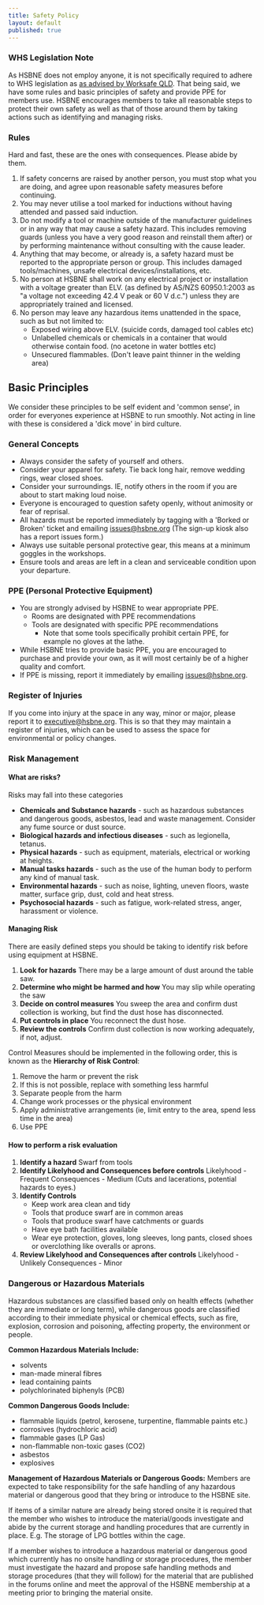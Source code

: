 ```yaml
---
title: Safety Policy
layout: default
published: true
---
```


### WHS Legislation Note 
As HSBNE does not employ anyone, it is not specifically required to adhere to WHS legislation as [as advised by Worksafe QLD](https://www.worksafe.qld.gov.au/laws-and-compliance/workplace-health-and-safety-laws/specific-obligations/non-profit-organisations-and-volunteers). That being said, we have some rules and basic principles of safety and provide PPE for members use. HSBNE encourages members to take all reasonable steps to protect their own safety as well as that of those around them by
taking actions such as identifying and managing risks.

### Rules
Hard and fast, these are the ones with consequences. Please abide by them.

1. If safety concerns are raised by another person, you must stop what you are doing, and agree upon reasonable safety measures before continuing.
1. You may never utilise a tool marked for inductions without having attended and passed said induction.
1. Do not modify a tool or machine outside of the manufacturer guidelines or in any way that may cause a safety hazard. This includes removing guards (unless you have a very good reason and reinstall them after) or by performing maintenance without consulting with the cause leader.
1. Anything that may become, or already is, a safety hazard must be reported to the appropriate person or group. This includes damaged tools/machines, unsafe electrical devices/installations, etc.
1. No person at HSBNE shall work on any electrical project or installation with a voltage greater than ELV. (as defined by AS/NZS 60950.1:2003 as "a voltage not exceeding 42.4 V peak or 60 V d.c.") unless they are appropriately trained and licensed.
1. No person may leave any hazardous items unattended in the space, such as but not limited to:
	- Exposed wiring above ELV. (suicide cords, damaged tool cables etc)
	- Unlabelled chemicals or chemicals in a container that would otherwise contain food. (no acetone in water bottles etc)
	- Unsecured flammables. (Don't leave paint thinner in the welding area)

## Basic Principles
We consider these principles to be self evident and 'common sense', in order for everyones experience at HSBNE to run smoothly. Not acting in line with these is considered a 'dick move' in bird culture.

### General Concepts

- Always consider the safety of yourself and others.
- Consider your apparel for safety. Tie back long hair, remove wedding rings, wear closed shoes.
- Consider your surroundings. IE, notify others in the room if you are about to start making loud noise.
- Everyone is encouraged to question safety openly, without animosity or fear of reprisal.
- All hazards must be reported immediately by tagging with a 'Borked or Broken' ticket and emailing issues@hsbne.org (The sign-up kiosk also has a report issues form.)
- Always use suitable personal protective gear, this means at a minimum goggles in the workshops.
- Ensure tools and areas are left in a clean and serviceable condition upon your departure.

### PPE (Personal Protective Equipment)
- You are strongly advised by HSBNE to wear appropriate PPE.
	- Rooms are designated with PPE recommendations
	- Tools are designated with specific PPE recommendations
		- Note that some tools specifically prohibit certain PPE, for example no gloves at the lathe.
- While HSBNE tries to provide basic PPE, you are encouraged to purchase and provide your own, as it will most certainly be of a higher quality and comfort.
- If PPE is missing, report it immediately by emailing issues@hsbne.org.

### Register of Injuries
If you come into injury at the space in any way, minor or major, please report it to executive@hsbne.org. This is so that they may maintain a register of injuries, which can be used to assess the space for environmental or policy changes.

### Risk Management
#### What are risks?
Risks may fall into these categories 
 - **Chemicals and Substance hazards** - such as hazardous substances and dangerous goods, asbestos, lead and waste management. Consider any fume source or dust source. 
 - **Biological hazards and infectious diseases** - such as legionella, tetanus. 
 - **Physical hazards** - such as equipment, materials, electrical or working at heights. 
 - **Manual tasks hazards** - such as the use of the human body to perform any kind of manual task. 
 - **Environmental hazards** - such as noise, lighting, uneven floors, waste matter, surface grip, dust, cold and heat stress. 
 - **Psychosocial hazards** - such as fatigue, work-related stress, anger, harassment or violence. 

#### Managing Risk
There are easily defined steps you should be taking to identify risk before using equipment at HSBNE.
1. **Look for hazards**
There may be a large amount of dust around the table saw.
2. **Determine who might be harmed and how**
You may slip while operating the saw
3. **Decide on control measures**
You sweep the area and confirm dust collection is working, but find the dust hose has disconnected. 
4. **Put controls in place**
You reconnect the dust hose.
5. **Review the controls**
Confirm dust collection is now working adequately, if not, adjust.

Control Measures should be implemented in the following order, this is known as the **Hierarchy of Risk Control**:
1. Remove the harm or prevent the risk
2. If this is not possible, replace with something less harmful
3. Separate people from the harm
4. Change work processes or the physical environment
5. Apply administrative arrangements (ie, limit entry to the area, spend less time in the area)
6. Use PPE

#### How to perform a risk evaluation
1. **Identify a hazard**
Swarf from tools
2. **Identify Likelyhood and Consequences before controls**
Likelyhood - Frequent
Consequences - Medium (Cuts and lacerations, potential hazards to eyes.)
3. **Identify Controls**
	- Keep work area clean and tidy
	- Tools that produce swarf are in common areas
	- Tools that produce swarf have catchments or guards
	- Have eye bath facilities available
	- Wear eye protection, gloves, long sleeves, long pants, closed shoes or overclothing like overalls or aprons.
4. **Review Likelyhood and Consequences after controls**
Likelyhood - Unlikely
Consequences - Minor

### Dangerous or Hazardous Materials
Hazardous substances are classified based only on health effects (whether they are immediate or long term), while dangerous goods are classified according to their immediate physical or chemical effects, such as fire, explosion, corrosion and poisoning, affecting property, the environment or people.

**Common Hazardous Materials Include:**
- solvents
- man-made mineral fibres
- lead containing paints
- polychlorinated biphenyls (PCB)

**Common Dangerous Goods Include:**
- flammable liquids (petrol, kerosene, turpentine, flammable paints etc.)
- corrosives (hydrochloric acid)
- flammable gases (LP Gas)
- non-flammable non-toxic gases (CO2)
- asbestos
- explosives

**Management of Hazardous Materials or Dangerous Goods:**
Members are expected to take responsibility for the safe handling of any hazardous material or dangerous good that they bring or introduce to the HSBNE site.

If items of a similar nature are already being stored onsite it is required that the member who wishes to introduce the material/goods investigate and abide by the current storage and handling procedures that are currently in place. E.g. The storage of LPG bottles within the cage.

If a member wishes to introduce a hazardous material or dangerous good which currently has no onsite handling or storage procedures, the member must investigate the hazard and propose safe handling methods and storage procedures (that they will follow) for the material that are published in the forums online and meet the approval of the HSBNE membership at a meeting prior to bringing the material onsite.
